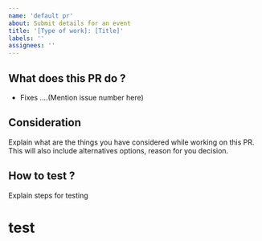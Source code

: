 ```yaml
---
name: 'default pr'
about: Submit details for an event
title: '[Type of work]: [Title]'
labels: ''
assignees: ''
---
```


## What does this PR do ? 

- Fixes ....(Mention issue number here)

## Consideration 

Explain what are the things you have considered while working on this PR. This will also include alternatives options, reason for you decision.

## How to test ? 

Explain steps for testing 

# test 